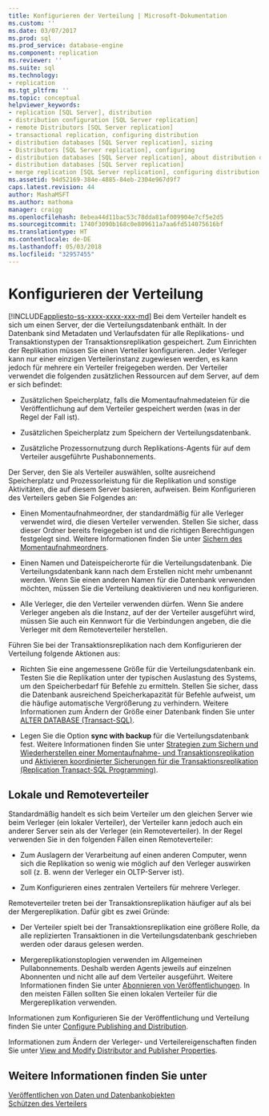 ```yaml
---
title: Konfigurieren der Verteilung | Microsoft-Dokumentation
ms.custom: ''
ms.date: 03/07/2017
ms.prod: sql
ms.prod_service: database-engine
ms.component: replication
ms.reviewer: ''
ms.suite: sql
ms.technology:
- replication
ms.tgt_pltfrm: ''
ms.topic: conceptual
helpviewer_keywords:
- replication [SQL Server], distribution
- distribution configuration [SQL Server replication]
- remote Distributors [SQL Server replication]
- transactional replication, configuring distribution
- distribution databases [SQL Server replication], sizing
- Distributors [SQL Server replication], configuring
- distribution databases [SQL Server replication], about distribution databases
- distribution databases [SQL Server replication]
- merge replication [SQL Server replication], configuring distribution
ms.assetid: 94d52169-384e-4885-84eb-2304e967d9f7
caps.latest.revision: 44
author: MashaMSFT
ms.author: mathoma
manager: craigg
ms.openlocfilehash: 8ebea44d11bac53c78dda81af009904e7cf5e2d5
ms.sourcegitcommit: 1740f3090b168c0e809611a7aa6fd514075616bf
ms.translationtype: HT
ms.contentlocale: de-DE
ms.lasthandoff: 05/03/2018
ms.locfileid: "32957455"
---
```

# <a name="configure-distribution"></a>Konfigurieren der Verteilung
[!INCLUDE[appliesto-ss-xxxx-xxxx-xxx-md](../../includes/appliesto-ss-xxxx-xxxx-xxx-md.md)]
  Bei dem Verteiler handelt es sich um einen Server, der die Verteilungsdatenbank enthält. In der Datenbank sind Metadaten und Verlaufsdaten für alle Replikations- und Transaktionstypen der Transaktionsreplikation gespeichert. Zum Einrichten der Replikation müssen Sie einen Verteiler konfigurieren. Jeder Verleger kann nur einer einzigen Verteilerinstanz zugewiesen werden, es kann jedoch für mehrere ein Verteiler freigegeben werden. Der Verteiler verwendet die folgenden zusätzlichen Ressourcen auf dem Server, auf dem er sich befindet:  
  
-   Zusätzlichen Speicherplatz, falls die Momentaufnahmedateien für die Veröffentlichung auf dem Verteiler gespeichert werden (was in der Regel der Fall ist).  
  
-   Zusätzlichen Speicherplatz zum Speichern der Verteilungsdatenbank.  
  
-   Zusätzliche Prozessornutzung durch Replikations-Agents für auf dem Verteiler ausgeführte Pushabonnements.  
  
 Der Server, den Sie als Verteiler auswählen, sollte ausreichend Speicherplatz und Prozessorleistung für die Replikation und sonstige Aktivitäten, die auf diesem Server basieren, aufweisen. Beim Konfigurieren des Verteilers geben Sie Folgendes an:  
  
-   Einen Momentaufnahmeordner, der standardmäßig für alle Verleger verwendet wird, die diesen Verteiler verwenden. Stellen Sie sicher, dass dieser Ordner bereits freigegeben ist und die richtigen Berechtigungen festgelegt sind. Weitere Informationen finden Sie unter [Sichern des Momentaufnahmeordners](../../relational-databases/replication/security/secure-the-snapshot-folder.md).  
  
-   Einen Namen und Dateispeicherorte für die Verteilungsdatenbank. Die Verteilungsdatenbank kann nach dem Erstellen nicht mehr umbenannt werden. Wenn Sie einen anderen Namen für die Datenbank verwenden möchten, müssen Sie die Verteilung deaktivieren und neu konfigurieren.  
  
-   Alle Verleger, die den Verteiler verwenden dürfen. Wenn Sie andere Verleger angeben als die Instanz, auf der der Verteiler ausgeführt wird, müssen Sie auch ein Kennwort für die Verbindungen angeben, die die Verleger mit dem Remoteverteiler herstellen.  
  
 Führen Sie bei der Transaktionsreplikation nach dem Konfigurieren der Verteilung folgende Aktionen aus:  
  
-   Richten Sie eine angemessene Größe für die Verteilungsdatenbank ein. Testen Sie die Replikation unter der typischen Auslastung des Systems, um den Speicherbedarf für Befehle zu ermitteln. Stellen Sie sicher, dass die Datenbank ausreichend Speicherkapazität für Befehle aufweist, um die häufige automatische Vergrößerung zu verhindern. Weitere Informationen zum Ändern der Größe einer Datenbank finden Sie unter [ALTER DATABASE &#40;Transact-SQL&#41;](../../t-sql/statements/alter-database-transact-sql.md).  
  
-   Legen Sie die Option **sync with backup** für die Verteilungsdatenbank fest. Weitere Informationen finden Sie unter [Strategien zum Sichern und Wiederherstellen einer Momentaufnahme- und Transaktionsreplikation](../../relational-databases/replication/administration/strategies-for-backing-up-and-restoring-snapshot-and-transactional-replication.md) und [Aktivieren koordinierter Sicherungen für die Transaktionsreplikation &#40;Replication Transact-SQL Programming&#41;](../../relational-databases/replication/administration/enable-coordinated-backups-for-transactional-replication.md).  
  
## <a name="local-and-remote-distributors"></a>Lokale und Remoteverteiler  
 Standardmäßig handelt es sich beim Verteiler um den gleichen Server wie beim Verleger (ein lokaler Verteiler), der Verteiler kann jedoch auch ein anderer Server sein als der Verleger (ein Remoteverteiler). In der Regel verwenden Sie in den folgenden Fällen einen Remoteverteiler:  
  
-   Zum Auslagern der Verarbeitung auf einen anderen Computer, wenn sich die Replikation so wenig wie möglich auf den Verleger auswirken soll (z. B. wenn der Verleger ein OLTP-Server ist).  
  
-   Zum Konfigurieren eines zentralen Verteilers für mehrere Verleger.  
  
 Remoteverteiler treten bei der Transaktionsreplikation häufiger auf als bei der Mergereplikation. Dafür gibt es zwei Gründe:  
  
-   Der Verteiler spielt bei der Transaktionsreplikation eine größere Rolle, da alle replizierten Transaktionen in die Verteilungsdatenbank geschrieben werden oder daraus gelesen werden.  
  
-   Mergereplikationstoplogien verwenden im Allgemeinen Pullabonnements. Deshalb werden Agents jeweils auf einzelnen Abonnenten und nicht alle auf dem Verteiler ausgeführt. Weitere Informationen finden Sie unter [Abonnieren von Veröffentlichungen](../../relational-databases/replication/subscribe-to-publications.md). In den meisten Fällen sollten Sie einen lokalen Verteiler für die Mergereplikation verwenden.  
  
 Informationen zum Konfigurieren Sie der Veröffentlichung und Verteilung finden Sie unter [Configure Publishing and Distribution](../../relational-databases/replication/configure-publishing-and-distribution.md).  
  
 Informationen zum Ändern der Verleger- und Verteilereigenschaften finden Sie unter [View and Modify Distributor and Publisher Properties](../../relational-databases/replication/view-and-modify-distributor-and-publisher-properties.md).  
  
## <a name="see-also"></a>Weitere Informationen finden Sie unter  
 [Veröffentlichen von Daten und Datenbankobjekten](../../relational-databases/replication/publish/publish-data-and-database-objects.md)   
 [Schützen des Verteilers](../../relational-databases/replication/security/secure-the-distributor.md)  
  
  
